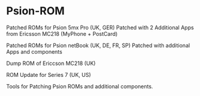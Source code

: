 # Psion-ROM

Patched ROMs for Psion 5mx Pro (UK, GER)
Patched with 2 Additional Apps from Ericsson MC218 (MyPhone + PostCard)

Patched ROMs for Psion netBook (UK, DE, FR, SP)
Patched with additional Apps and components

Dump ROM of Ericcson MC218 (UK)

ROM Update for Series 7 (UK, US)

Tools for Patching Psion ROMs and additional components.
